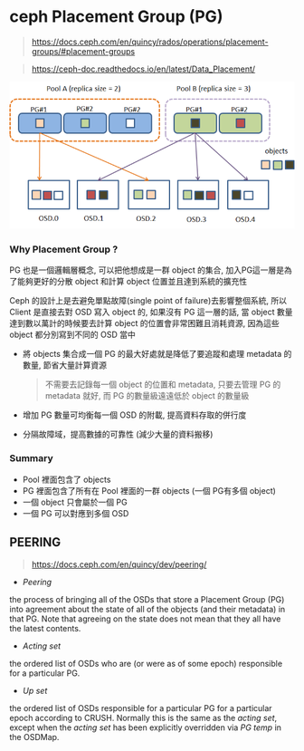 # ceph Placement Group (PG)

> https://docs.ceph.com/en/quincy/rados/operations/placement-groups/#placement-groups

> https://ceph-doc.readthedocs.io/en/latest/Data_Placement/



![enter image description here](ceph-pg.assets/Image.png)

### Why Placement Group ?

PG 也是一個邏輯層概念, 可以把他想成是一群 object 的集合, 加入PG這一層是為了能夠更好的分散 object 和計算 object 位置並且達到系統的擴充性

Ceph 的設計上是去避免單點故障(single point of failure)去影響整個系統, 所以 Client 是直接去對 OSD 寫入 object 的, 如果沒有 PG 這一層的話, 當 object 數量達到數以萬計的時候要去計算 object 的位置會非常困難且消耗資源, 因為這些 object 都分別寫到不同的 OSD 當中

- 將 objects 集合成一個 PG 的最大好處就是降低了要追蹤和處理 metadata 的數量, 節省大量計算資源

  > 不需要去記錄每一個 object 的位置和 metadata, 只要去管理 PG 的 metadata 就好, 而 PG 的數量級遠遠低於 object 的數量級

- 增加 PG 數量可均衡每一個 OSD 的附載, 提高資料存取的併行度

- 分隔故障域，提高數據的可靠性 (減少大量的資料搬移)

### Summary

- Pool 裡面包含了 objects
- PG 裡面包含了所有在 Pool 裡面的一群 objects (一個 PG有多個 object)
- 一個 object 只會屬於一個 PG
- 一個 PG 可以對應到多個 OSD





## PEERING

> https://docs.ceph.com/en/quincy/dev/peering/

- *Peering*

the process of bringing all of the OSDs that store a Placement Group (PG) into agreement about the state of all of the objects (and their metadata) in that PG. Note that agreeing on the state does not mean that they all have the latest contents.

- *Acting set*

the ordered list of OSDs who are (or were as of some epoch) responsible for a particular PG.

- *Up set*

the ordered list of OSDs responsible for a particular PG for a particular epoch according to CRUSH. Normally this is the same as the *acting set*, except when the *acting set* has been explicitly overridden via *PG temp* in the OSDMap.